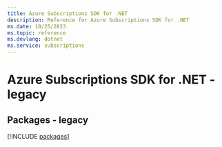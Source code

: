 ```yaml
---
title: Azure Subscriptions SDK for .NET
description: Reference for Azure Subscriptions SDK for .NET
ms.date: 10/25/2023
ms.topic: reference
ms.devlang: dotnet
ms.service: subscriptions
---
```

# Azure Subscriptions SDK for .NET - legacy
## Packages - legacy
[!INCLUDE [packages](subscriptions-index.md)]